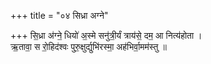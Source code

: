 +++
title = "०४ सिध्रा अग्ने"

+++
सि॒ध्रा अ॑ग्ने॒ धियो॑ अ॒स्मे सनु॑त्री॒र्यं त्राय॑से॒ दम॒ आ नित्य॑होता ।  
ऋ॒तावा॒ स रो॒हिद॑श्वः पुरु॒क्षुर्द्युभि॑रस्मा॒ अह॑भिर्वा॒मम॑स्तु ॥